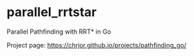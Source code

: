 # parallel_rrtstar
Parallel Pathfinding with RRT* in Go

Project page: https://chrjor.github.io/projects/pathfinding_go/
